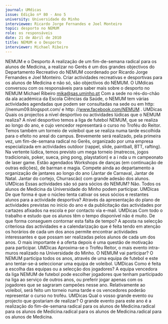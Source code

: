 ```yaml
---
journal: UMdicas
issue: Edição nº 80 - Ano 5
university: Universidade do Minho
interviewee: Ricardo Jorge Fernandes e Joel Monteiro
topic: desporto no NEMUM
role: os responsáveis
date: 21 de Abril de 2010
title: NEMUM e o Desporto
interviewer: Michael Ribeiro
---
```


NEMUM e o Desporto
A realização de um fim-de-semana radical para os alunos de
Medicina, a realizar no Gerês é um dos grandes objectivos do
Departamento Recreativo do NEMUM coordenado por Ricardo
Jorge Fernandes e Joel Monteiro. Criar actividades recreativas e
desportivas para os alunos de Medicina e não só, são objectivos do NEMUM.
O UMdicas conversou com os responsáveis para saber mais sobre o
desporto no NEMUM
Michael Ribeiro
mika@sas.uminho.pt
Com a sede no rés-do-chão da ala
académica da Escola Ciências da
Saúde, o NEMUM tem várias
actividades agendadas que podem
ser consultadas na sede ou em
http: //nemum09.blogspot.com/ e
http: //www.facebook.com/NEMUM
.
UMDicas Quais os projectos a
nível desportivo ou actividades
lúdicas que o NEMUM realiza?
A nível desportivo temos a liga de
futebol NEMUM, que se realiza ao
longo do ano, e cujo vencedor
representará o curso no Troféu do
Reitor. Temos também um torneio
de voleibol que se realiza numa
tarde escolhida para o efeito no
areal do campus. Brevemente será
realizado, pela primeira vez, um
fim-de-semana radical no Gerês,
organizado por uma empresa
especializada em actividades
outdoor (rappel, slide, paintball,
BTT, rafting). Na vertente lúdica,
temos previsto um mega torneio
(matrecos, jogos tradicionais,
poker, sueca, ping pong,
playstation) e a i nda u m
campeonato de laser game. Estão
agendados Workshops de danças
(em continuação de outras
edições), de barman e magia.
Compete ainda ao departamento a
organização de jantares ao longo
do ano (Jantar de Carnaval, Jantar
de Natal. Jantar do cortejo,
Churrascão) com grande adesão
dos alunos.
UMDicas Essas actividades são
só para sócios do NEMUM?
Não. Todos os alunos de Medicina
da Universidade do Minho podem
participar.
UMDicas De que forma é que o
núcleo tenta cativar os seus
sócios e restantes alunos para a
actividade desportiva?
Através da apresentação do plano
de actividades previstas no início
do ano e da publicitação das
actividades por cartazes afixados
na escola e por contacto via e-mail.
UMDicas Com todo o trabalho e
estudo que os alunos têm o tempo
disponível não é muito. De que
forma conseguem contornar esta
falta de tempo?
A aposta na selecção criteriosa das
actividades e a calendarização que
é feita tendo em atenção os
horários de cada um dos anos
permite encontrar actividades
interessantes e que possam ser
realizadas pelos alunos de cada um
dos anos. O mais importante é a
oferta depois é uma questão de
motivação para participar.
UMDicas Aproxima-se o Troféu
Reitor, o mais evento intra-muros
realizado na Universidade do
Minho. O NEMUM vai participar?
O NEMUM participa todos os anos,
através de uma equipa de futebol e
este ano tentar-se-á seleccionar
uma equipa de voleibol.
UMDicas Como é feita a escolha
das equipas ou a selecção dos
jogadores?
A equipa vencedora da liga NEMUM
de futebol pode escolher jogadores
que tenham participado na liga ao
serviço de outros anos, ou preferir
jogar apenas com os jogadores que
se sagraram campeões nesse ano.
Relativamente ao voleibol, será
feito um torneio numa tarde e os
vencedores poderão representar o
curso no troféu.
UMDicas Qual o vosso grande
evento ou projecto que gostariam
de realizar?
O grande evento para este ano é a
realização do fim-de-semana
radical para os alunos de Medicina.radical para os alunos de Medicina.radical para os alunos de Medicina.radical para os alunos de Medicina.